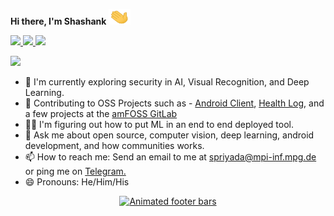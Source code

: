 <p >
	<a> <strong> Hi there, I'm Shashank <img src="https://github.com/ABSphreak/ABSphreak/blob/master/gifs/Hi.gif" width="35px" height="25px"> </strong></a>
</p>


<p>
<a href="https://twitter.com/iamsh4shank"><img src="https://img.shields.io/badge/twitter-@iamsh4shank-1da1f2?style=flat-square&logo=twitter">  </a>
<a href="https://www.linkedin.com/in/iamsh4shank/"><img src="https://img.shields.io/badge/linkedin-iamsh4shank-0077b5?style=flat-square&logo=linkedin">  </a>
<a href="[https://iamsh4shank.me/](https://iamsh4shank.github.io/)"><img src="https://img.shields.io/badge/website-iamsh4shank.me-1f425f?style=flat-square">  </a>
</p>

![](https://komarev.com/ghpvc/?username=iamsh4shank)

* :rocket: I'm currently exploring security in AI, Visual Recognition, and Deep Learning.
* 🔭 Contributing to OSS Projects such as - <a href = "https://github.com/openMF/android-client">Android Client</a>, <a href = "https://github.com/Technical-Hackers/Health-Log">Health Log</a>, and a few projects at the <a href = "https://github.com/Technical-Hackers/Health-Log">amFOSS GitLab</a> 
* :man_technologist: I'm figuring out how to put ML in an end to end deployed tool.
* :speech_balloon: Ask me about open source, computer vision, deep learning, android development, and how communities works.
* 📫 How to reach me: Send an email to me at [spriyada@mpi-inf.mpg.de](mailto:spriyada@mpi-inf.mpg.de) or ping me on <a href = "https://t.me/iamsh4shank"> Telegram.</a>
* :smile: Pronouns: He/Him/His </a>


<p align="center"><a href="https://github.com/iamsh4shank"><img src="https://github-readme-stats-sigma-five.vercel.app/api?username=iamsh4shank&theme=vision-friendly-dark&show_icons=true&hide_border=true" alt="Animated footer bars" /></a></p>
 
<!--
**robustTechie/robustTechie** is a ✨ _special_ ✨ repository because its `README.md` (this file) appears on your GitHub profile.

Here are some ideas to get you started:

--
